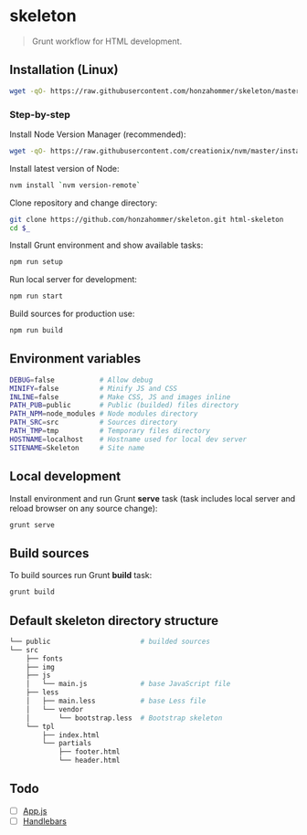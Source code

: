 # skeleton
> Grunt workflow for HTML development.


## Installation (Linux)

```sh
wget -qO- https://raw.githubusercontent.com/honzahommer/skeleton/master/bin/install | bash

```

### Step-by-step

Install Node Version Manager (recommended):

```sh
wget -qO- https://raw.githubusercontent.com/creationix/nvm/master/install.sh | bash

```

Install latest version of Node:

```sh
nvm install `nvm version-remote`
```

Clone repository and change directory:

```sh
git clone https://github.com/honzahommer/skeleton.git html-skeleton
cd $_
```

Install Grunt environment and show available tasks:

```sh
npm run setup
```

Run local server for development:

```sh
npm run start
```

Build sources for production use:

```sh
npm run build
```



## Environment variables

```sh
DEBUG=false           # Allow debug
MINIFY=false          # Minify JS and CSS
INLINE=false          # Make CSS, JS and images inline
PATH_PUB=public       # Public (builded) files directory
PATH_NPM=node_modules # Node modules directory
PATH_SRC=src          # Sources directory
PATH_TMP=tmp          # Temporary files directory
HOSTNAME=localhost    # Hostname used for local dev server
SITENAME=Skeleton     # Site name
```

## Local development

Install environment and run Grunt **serve** task (task includes local server
and reload browser on any source change):

```sh
grunt serve
```

## Build sources

To build sources run Grunt **build** task:

```sh
grunt build
```

## Default skeleton directory structure

```sh
└── public                      # builded sources
└── src
    ├── fonts
    ├── img
    ├── js
    │   └── main.js             # base JavaScript file
    ├── less
    │   ├── main.less           # base Less file
    │   └── vendor
    │       └── bootstrap.less  # Bootstrap skeleton
    └── tpl
        ├── index.html
        └── partials
            ├── footer.html
            └── header.html
```

## Todo

- [ ] [App.js](https://github.com/honzahommer/app-js)
- [ ] [Handlebars](http://assemble.io/)
